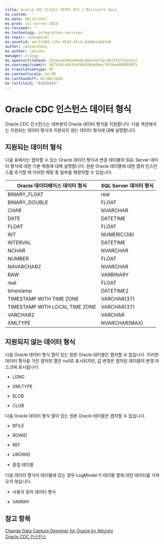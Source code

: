 ```yaml
---
title: Oracle CDC 인스턴스 데이터 형식 | Microsoft Docs
ms.custom: ''
ms.date: 06/13/2017
ms.prod: sql-server-2014
ms.reviewer: ''
ms.technology: integration-services
ms.topic: conceptual
ms.assetid: eec13d8d-c15a-4542-bfc4-da66b1a6bfe0
author: janinezhang
ms.author: janinez
manager: craigg
ms.openlocfilehash: d72ece429ae04e8cb6ee3af3acd872fa751d3a57
ms.sourcegitcommit: b87d36c46b39af8b929ad94ec707dee8800950f5
ms.translationtype: MT
ms.contentlocale: ko-KR
ms.lasthandoff: 02/08/2020
ms.locfileid: "62835455"
---
```

# <a name="oracle-cdc-instance-data-types"></a>Oracle CDC 인스턴스 데이터 형식
  Oracle CDC 인스턴스는 대부분의 Oracle 데이터 형식을 지원합니다. 다음 섹션에서는 지원되는 데이터 형식과 지원되지 않는 데이터 형식에 대해 설명합니다.  
  
## <a name="supported-data-types"></a>지원되는 데이터 형식  
 다음 표에서는 캡처할 수 있는 Oracle 데이터 형식과 변경 테이블의 SQL Server 데이터 형식에 대한 기본 매핑에 대해 설명합니다. 원본 Oracle 테이블에 대한 캡처 인스턴스를 추가할 때 이러한 매핑 중 일부를 재정의할 수 있습니다.  
  
|Oracle 데이터베이스 데이터 형식|SQL Server 데이터 형식|  
|-------------------------------|--------------------------|  
|BINARY_FLOAT|real|  
|BINARY_DOUBLE|FLOAT|  
|CHAR|NVARCHAR|  
|DATE|DATETIME|  
|FLOAT|FLOAT|  
|INT|NUMERIC(38)|  
|INTERVAL|DATETIME|  
|NCHAR|NVARCHAR|  
|NUMBER|FLOAT|  
|NAVARCHAR2|NVARCHAR|  
|RAW|VARBINARY|  
|real|FLOAT|  
|timestamp|DATETIME2|  
|TIMESTAMP WITH TIME ZONE|VARCHAR(37)|  
|TIMESTAMP WITH LOCAL TIME ZONE|VARCHAR(37)|  
|VARCHAR2|VARCHAR|  
|XMLTYPE|NVARCHAR(MAX)|  
  
## <a name="non-supported-data-types"></a>지원되지 않는 데이터 형식  
 다음 Oracle 데이터 형식 열이 있는 원본 Oracle 테이블은 캡처할 수 없습니다. 이러한 데이터 형식을 가진 캡처된 열은 null로 표시되지만, 값 변경은 캡처된 테이블의 변경 마스크에 표시됩니다.  
  
-   LONG  
  
-   XMLTYPE  
  
-   BLOB  
  
-   CLOB  
  
 다음 Oracle 데이터 형식 열이 있는 원본 Oracle 테이블은 캡처할 수 없습니다.  
  
-   BFILE  
  
-   ROWID  
  
-   REF  
  
-   UROWID  
  
-   중첩 테이블  
  
 다음 데이터 형식이 테이블에 있는 경우 LogMinder가 테이블 열에 대한 데이터를 가져오지 않습니다.  
  
-   사용자 정의 데이터 형식  
  
-   VARRAY  
  
## <a name="see-also"></a>참고 항목  
 [Change Data Capture Designer for Oracle by Attunity](change-data-capture-designer-for-oracle-by-attunity.md)   
 [Oracle CDC 인스턴스](the-oracle-cdc-instance.md)  
  
  

